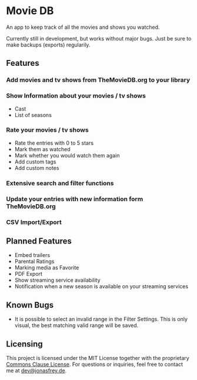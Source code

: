 #  Movie DB

An app to keep track of all the movies and shows you watched.

Currently still in development, but works without major bugs. Just be sure to make backups (exports) regularily.

## Features
### Add movies and tv shows from TheMovieDB.org to your library
### Show Information about your movies / tv shows
* Cast
* List of seasons
### Rate your movies / tv shows
* Rate the entries with 0 to 5 stars
* Mark them as watched
* Mark whether you would watch them again
* Add custom tags
* Add custom notes
### Extensive search and filter functions
### Update your entries with new information form TheMovieDB.org
### CSV Import/Export

## Planned Features
* Embed trailers
* Parental Ratings
* Marking media as Favorite
* PDF Export
* Show streaming service availability
* Notification when a new season is available on your streaming services

## Known Bugs
* It is possible to select an invalid range in the Filter Settings. This is only visual, the best matching valid range will be saved.

## Licensing
This project is licensed under the MIT License together with the proprietary [Commons Clause License](https://commonsclause.com).
For questions or inquiries, feel free to contact me at [dev@jonasfrey.de](mailto:dev@jonasfrey.de).
